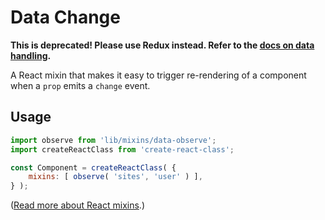 # Data Change

**This is deprecated! Please use Redux instead. Refer to the [docs on data handling](/docs/our-approach-to-data.md).**

A React mixin that makes it easy to trigger re-rendering of a component when a `prop` emits a `change` event.

## Usage

```js
import observe from 'lib/mixins/data-observe';
import createReactClass from 'create-react-class';

const Component = createReactClass( {
	mixins: [ observe( 'sites', 'user' ) ],
} );
```

([Read more about React mixins](http://facebook.github.io/react/docs/reusable-components.html#mixins).)
